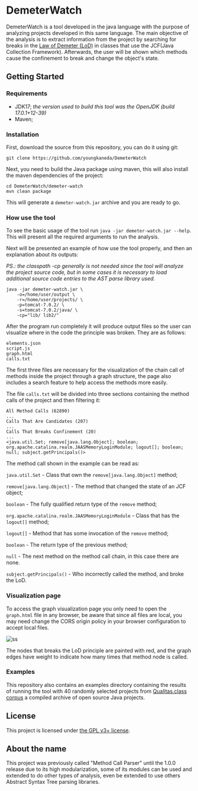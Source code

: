 # DemeterWatch

DemeterWatch is a tool developed in the java language with the purpose of analyzing projects developed in this same language.
The main objective of the analysis is to extract information from the project by searching for breaks in the 
[Law of Demeter (LoD)](https://www2.ccs.neu.edu/research/demeter/demeter-method/LawOfDemeter/paper-boy/demeter.pdf) in classes 
that use the JCF(Java Collection Framework). Afterwards, the user will be shown which methods cause the confinement to 
break and change the object's state.

## Getting Started

### Requirements

* JDK17; *the version used to build this tool was the OpenJDK (build 17.0.1+12-39)*
* Maven;

### Installation

First, download the source from this repository, you can do it using git:
```shell
git clone https://github.com/youngkaneda/DemeterWatch
```
Next, you need to build the Java package using maven, this will also install the maven dependencies of the project:
```shell
cd DemeterWatch/demeter-watch
mvn clean package
```
This will generate a `demeter-watch.jar` archive and you are ready to go.

### How use the tool

To see the basic usage of the tool run `java -jar demeter-watch.jar --help`. This will present all the required arguments 
to run the analysis.

Next will be presented an example of how use the tool properly, and then an explanation about its outputs:

*PS.: the classpath -cp generally is not needed since the tool will analyze the project source code, but in some cases it 
is necessary to load additional source code entries to the AST parse library used.*
```shell
java -jar demeter-watch.jar \
    -o=/home/user/output \ 
    -r=/home/user/projects/ \
    -p=tomcat-7.0.2/ \
    -s=tomcat-7.0.2/java/ \
    -cp="lib/ lib2/"
```
After the program run completely it will produce output files so the user can visualize where in the code the principle was 
broken. They are as follows:
```
elements.json
script.js
graph.html
calls.txt
```
The first three files are necessary for the visualization of the chain call of methods inside the project through a graph 
structure, the page also includes a search feature to help access the methods more easily.

The file `calls.txt` will be divided into three sections containing the method calls of the project and then filtering it:
```text
All Method Calls (62890)
...
Calls That Are Candidates (207)
...
Calls That Breaks Confinement (20)
...
<java.util.Set; remove[java.lang.Object]; boolean; org.apache.catalina.realm.JAASMemoryLoginModule; logout[]; boolean; null; subject.getPrincipals()>
```
The method call shown in the example can be read as:

`java.util.Set` - Class that own the `remove[java.lang.Object]` method;

`remove[java.lang.Object]` - The method that changed the state of an JCF object;

`boolean` - The fully qualified return type of the `remove` method;

`org.apache.catalina.realm.JAASMemoryLoginModule` - Class that has the `logout[]` method;

`logout[]` - Method that has some invocation of the `remove` method;

`boolean` - The return type of the previous method;

`null` - The next method on the method call chain, in this case there are none.

`subject.getPrincipals()` - Who incorrectly called the method, and broke the LoD.

### Visualization page

To access the graph visualization page you only need to open the `graph.html` file in any browser, be aware that since all 
files are local, you may need change the CORS origin policy in your browser configuration to accept local files.

![ss](https://i.imgur.com/M6GNKEf.png)

The nodes that breaks the LoD principle are painted with red, and the graph edges have weight to indicate how many times 
that method node is called.

### Examples

This repository also contains an examples directory containing the results of running the tool with 40 randomly 
selected projects from [Qualitas.class corpus](http://java.labsoft.dcc.ufmg.br/qualitas.class/index.html) a compiled archive of 
open source Java projects.

## License

This project is licensed under [the GPL v3+ license](https://github.com/youngkaneda/DemeterWatch/blob/master/COPYING).

## About the name

This project was previously called "Method Call Parser" until the 1.0.0 release due to its high modularization, some of its 
modules can be used and extended to do other types of analysis, even be extended to use others Abstract Syntax Tree parsing 
libraries.
